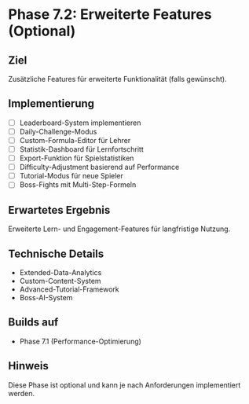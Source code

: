 # Phase 7.2: Erweiterte Features (Optional)

## Ziel
Zusätzliche Features für erweiterte Funktionalität (falls gewünscht).

## Implementierung

- [ ] Leaderboard-System implementieren
- [ ] Daily-Challenge-Modus
- [ ] Custom-Formula-Editor für Lehrer
- [ ] Statistik-Dashboard für Lernfortschritt
- [ ] Export-Funktion für Spielstatistiken
- [ ] Difficulty-Adjustment basierend auf Performance
- [ ] Tutorial-Modus für neue Spieler
- [ ] Boss-Fights mit Multi-Step-Formeln

## Erwartetes Ergebnis
Erweiterte Lern- und Engagement-Features für langfristige Nutzung.

## Technische Details
- Extended-Data-Analytics
- Custom-Content-System
- Advanced-Tutorial-Framework
- Boss-AI-System

## Builds auf
- Phase 7.1 (Performance-Optimierung)

## Hinweis
Diese Phase ist optional und kann je nach Anforderungen implementiert werden.

